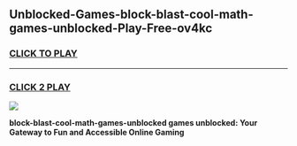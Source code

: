 
## Unblocked-Games-block-blast-cool-math-games-unblocked-Play-Free-ov4kc
<h3>
<a href="https://premium76.site?title=block-blast-cool-math-games-unblocked&ref=09A">CLICK TO PLAY</a></h3>
<hr>

<h3>
<a href="https://premium76.site?title=block-blast-cool-math-games-unblocked&ref=09A">CLICK 2 PLAY</a>
  
</h3>

<a href="https://premium76.site?title=block-blast-cool-math-games-unblocked&ref=09A"><img src="https://clearcache.store/games.png"></a>


**block-blast-cool-math-games-unblocked games unblocked: Your Gateway to Fun and Accessible Online Gaming**
